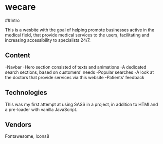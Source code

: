 # wecare


##Intro

This is a wesbite with the goal of helping promote businesses active in the medical field, that provide medical services to the users, facilitating and increasing accessibility to specialists 24/7.

## Content
-Navbar
-Hero section consisted of texts and animations
-A dedicated search sections, based on customers' needs
-Popular searches
-A look at the doctors that provide services via this website
-Patients' feedback


## Technologies
This was my first attempt at using SASS in a project, in addition to HTMl and a pre-loader with vanilla JavaScript.

## Vendors
Fontawesome, Icons8
